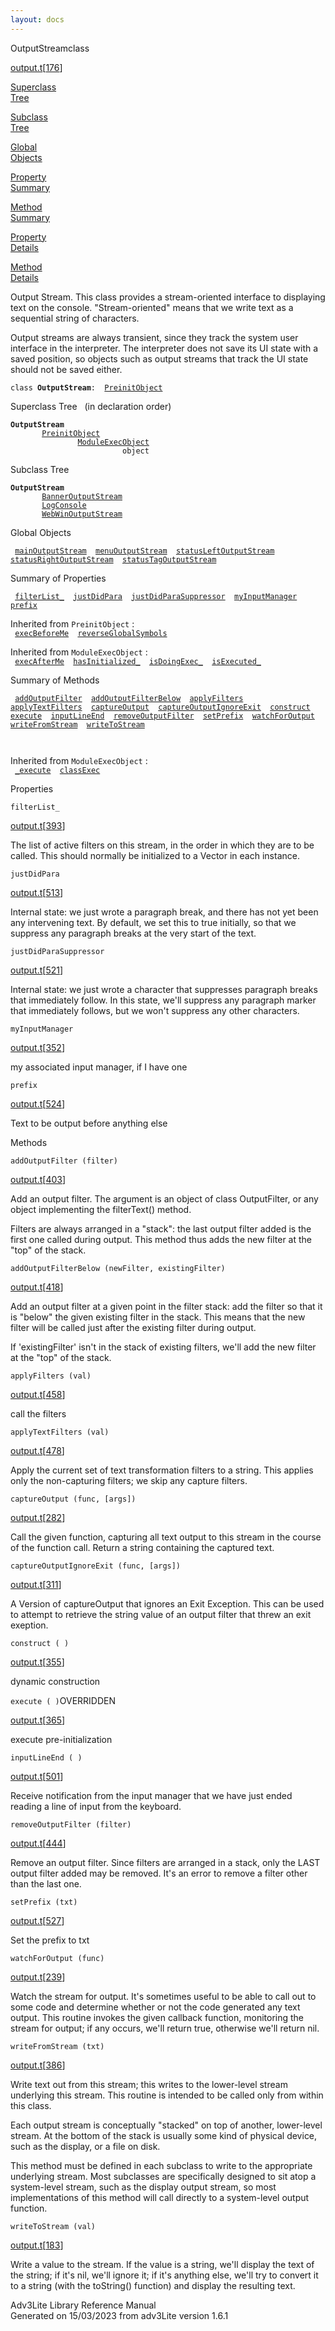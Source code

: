 ```yaml
---
layout: docs
---
```

<span class="title">OutputStream</span><span class="type">class</span>

[output.t](../file/output.t.html)\[[176](../source/output.t.html#176)\]

[Superclass  
Tree](#_SuperClassTree_)

[Subclass  
Tree](#_SubClassTree_)

[Global  
Objects](#_ObjectSummary_)

[Property  
Summary](#_PropSummary_)

[Method  
Summary](#_MethodSummary_)

[Property  
Details](#_Properties_)

[Method  
Details](#_Methods_)

<div class="fdesc">

Output Stream. This class provides a stream-oriented interface to
displaying text on the console. "Stream-oriented" means that we write
text as a sequential string of characters.

Output streams are always transient, since they track the system user
interface in the interpreter. The interpreter does not save its UI state
with a saved position, so objects such as output streams that track the
UI state should not be saved either.

`class `**`OutputStream`**` :   `[`PreinitObject`](../object/PreinitObject.html)

</div>

<span id="_SuperClassTree_"></span>

<div class="mjhd">

<span class="hdln">Superclass Tree</span>   (in declaration order)

</div>

**`OutputStream`**  
`         `[`PreinitObject`](../object/PreinitObject.html)  
`                 `[`ModuleExecObject`](../object/ModuleExecObject.html)  
`                         object`  
<span id="_SubClassTree_"></span>

<div class="mjhd">

<span class="hdln">Subclass Tree</span>  

</div>

**`OutputStream`**  
`         `[`BannerOutputStream`](../object/BannerOutputStream.html)  
`         `[`LogConsole`](../object/LogConsole.html)  
`         `[`WebWinOutputStream`](../object/WebWinOutputStream.html)  
<span id="_ObjectSummary_"></span>

<div class="mjhd">

<span class="hdln">Global Objects</span>  

</div>

` `[`mainOutputStream`](../object/mainOutputStream.html)`  `[`menuOutputStream`](../object/menuOutputStream.html)`  `[`statusLeftOutputStream`](../object/statusLeftOutputStream.html)`  `[`statusRightOutputStream`](../object/statusRightOutputStream.html)`  `[`statusTagOutputStream`](../object/statusTagOutputStream.html)`  `
<span id="_PropSummary_"></span>

<div class="mjhd">

<span class="hdln">Summary of Properties</span>  

</div>

` `[`filterList_`](#filterList_)`  `[`justDidPara`](#justDidPara)`  `[`justDidParaSuppressor`](#justDidParaSuppressor)`  `[`myInputManager`](#myInputManager)`  `[`prefix`](#prefix)`  `

Inherited from `PreinitObject` :  
` `[`execBeforeMe`](../object/PreinitObject.html#execBeforeMe)`  `[`reverseGlobalSymbols`](../object/PreinitObject.html#reverseGlobalSymbols)`  `

Inherited from `ModuleExecObject` :  
` `[`execAfterMe`](../object/ModuleExecObject.html#execAfterMe)`  `[`hasInitialized_`](../object/ModuleExecObject.html#hasInitialized_)`  `[`isDoingExec_`](../object/ModuleExecObject.html#isDoingExec_)`  `[`isExecuted_`](../object/ModuleExecObject.html#isExecuted_)`  `

<span id="_MethodSummary_"></span>

<div class="mjhd">

<span class="hdln">Summary of Methods</span>  

</div>

` `[`addOutputFilter`](#addOutputFilter)`  `[`addOutputFilterBelow`](#addOutputFilterBelow)`  `[`applyFilters`](#applyFilters)`  `[`applyTextFilters`](#applyTextFilters)`  `[`captureOutput`](#captureOutput)`  `[`captureOutputIgnoreExit`](#captureOutputIgnoreExit)`  `[`construct`](#construct)`  `[`execute`](#execute)`  `[`inputLineEnd`](#inputLineEnd)`  `[`removeOutputFilter`](#removeOutputFilter)`  `[`setPrefix`](#setPrefix)`  `[`watchForOutput`](#watchForOutput)`  `[`writeFromStream`](#writeFromStream)`  `[`writeToStream`](#writeToStream)`  `

` `

Inherited from `ModuleExecObject` :  
` `[`_execute`](../object/ModuleExecObject.html#_execute)`  `[`classExec`](../object/ModuleExecObject.html#classExec)`  `

<span id="_Properties_"></span>

<div class="mjhd">

<span class="hdln">Properties</span>  

</div>

<span id="filterList_"></span>

`filterList_`

[output.t](../file/output.t.html)\[[393](../source/output.t.html#393)\]

<div class="desc">

The list of active filters on this stream, in the order in which they
are to be called. This should normally be initialized to a Vector in
each instance.

</div>

<span id="justDidPara"></span>

`justDidPara`

[output.t](../file/output.t.html)\[[513](../source/output.t.html#513)\]

<div class="desc">

Internal state: we just wrote a paragraph break, and there has not yet
been any intervening text. By default, we set this to true initially, so
that we suppress any paragraph breaks at the very start of the text.

</div>

<span id="justDidParaSuppressor"></span>

`justDidParaSuppressor`

[output.t](../file/output.t.html)\[[521](../source/output.t.html#521)\]

<div class="desc">

Internal state: we just wrote a character that suppresses paragraph
breaks that immediately follow. In this state, we'll suppress any
paragraph marker that immediately follows, but we won't suppress any
other characters.

</div>

<span id="myInputManager"></span>

`myInputManager`

[output.t](../file/output.t.html)\[[352](../source/output.t.html#352)\]

<div class="desc">

my associated input manager, if I have one

</div>

<span id="prefix"></span>

`prefix`

[output.t](../file/output.t.html)\[[524](../source/output.t.html#524)\]

<div class="desc">

Text to be output before anything else

</div>

<span id="_Methods_"></span>

<div class="mjhd">

<span class="hdln">Methods</span>  

</div>

<span id="addOutputFilter"></span>

`addOutputFilter (filter)`

[output.t](../file/output.t.html)\[[403](../source/output.t.html#403)\]

<div class="desc">

Add an output filter. The argument is an object of class OutputFilter,
or any object implementing the filterText() method.

Filters are always arranged in a "stack": the last output filter added
is the first one called during output. This method thus adds the new
filter at the "top" of the stack.

</div>

<span id="addOutputFilterBelow"></span>

`addOutputFilterBelow (newFilter, existingFilter)`

[output.t](../file/output.t.html)\[[418](../source/output.t.html#418)\]

<div class="desc">

Add an output filter at a given point in the filter stack: add the
filter so that it is "below" the given existing filter in the stack.
This means that the new filter will be called just after the existing
filter during output.

If 'existingFilter' isn't in the stack of existing filters, we'll add
the new filter at the "top" of the stack.

</div>

<span id="applyFilters"></span>

`applyFilters (val)`

[output.t](../file/output.t.html)\[[458](../source/output.t.html#458)\]

<div class="desc">

call the filters

</div>

<span id="applyTextFilters"></span>

`applyTextFilters (val)`

[output.t](../file/output.t.html)\[[478](../source/output.t.html#478)\]

<div class="desc">

Apply the current set of text transformation filters to a string. This
applies only the non-capturing filters; we skip any capture filters.

</div>

<span id="captureOutput"></span>

`captureOutput (func, [args])`

[output.t](../file/output.t.html)\[[282](../source/output.t.html#282)\]

<div class="desc">

Call the given function, capturing all text output to this stream in the
course of the function call. Return a string containing the captured
text.

</div>

<span id="captureOutputIgnoreExit"></span>

`captureOutputIgnoreExit (func, [args])`

[output.t](../file/output.t.html)\[[311](../source/output.t.html#311)\]

<div class="desc">

A Version of captureOutput that ignores an Exit Exception. This can be
used to attempt to retrieve the string value of an output filter that
threw an exit exeption.

</div>

<span id="construct"></span>

`construct ( )`

[output.t](../file/output.t.html)\[[355](../source/output.t.html#355)\]

<div class="desc">

dynamic construction

</div>

<span id="execute"></span>

`execute ( )`<span class="rem">OVERRIDDEN</span>

[output.t](../file/output.t.html)\[[365](../source/output.t.html#365)\]

<div class="desc">

execute pre-initialization

</div>

<span id="inputLineEnd"></span>

`inputLineEnd ( )`

[output.t](../file/output.t.html)\[[501](../source/output.t.html#501)\]

<div class="desc">

Receive notification from the input manager that we have just ended
reading a line of input from the keyboard.

</div>

<span id="removeOutputFilter"></span>

`removeOutputFilter (filter)`

[output.t](../file/output.t.html)\[[444](../source/output.t.html#444)\]

<div class="desc">

Remove an output filter. Since filters are arranged in a stack, only the
LAST output filter added may be removed. It's an error to remove a
filter other than the last one.

</div>

<span id="setPrefix"></span>

`setPrefix (txt)`

[output.t](../file/output.t.html)\[[527](../source/output.t.html#527)\]

<div class="desc">

Set the prefix to txt

</div>

<span id="watchForOutput"></span>

`watchForOutput (func)`

[output.t](../file/output.t.html)\[[239](../source/output.t.html#239)\]

<div class="desc">

Watch the stream for output. It's sometimes useful to be able to call
out to some code and determine whether or not the code generated any
text output. This routine invokes the given callback function,
monitoring the stream for output; if any occurs, we'll return true,
otherwise we'll return nil.

</div>

<span id="writeFromStream"></span>

`writeFromStream (txt)`

[output.t](../file/output.t.html)\[[386](../source/output.t.html#386)\]

<div class="desc">

Write text out from this stream; this writes to the lower-level stream
underlying this stream. This routine is intended to be called only from
within this class.

Each output stream is conceptually "stacked" on top of another,
lower-level stream. At the bottom of the stack is usually some kind of
physical device, such as the display, or a file on disk.

This method must be defined in each subclass to write to the appropriate
underlying stream. Most subclasses are specifically designed to sit atop
a system-level stream, such as the display output stream, so most
implementations of this method will call directly to a system-level
output function.

</div>

<span id="writeToStream"></span>

`writeToStream (val)`

[output.t](../file/output.t.html)\[[183](../source/output.t.html#183)\]

<div class="desc">

Write a value to the stream. If the value is a string, we'll display the
text of the string; if it's nil, we'll ignore it; if it's anything else,
we'll try to convert it to a string (with the toString() function) and
display the resulting text.

</div>

<div class="ftr">

Adv3Lite Library Reference Manual  
Generated on 15/03/2023 from adv3Lite version 1.6.1

</div>
